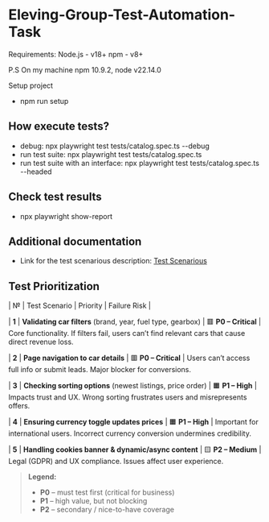 # Eleving-Group-Test-Automation-Task

Requirements:
Node.js - v18+
npm - v8+

P.S On my machine npm 10.9.2, node v22.14.0

Setup project 
- npm run setup

## How execute tests?
- debug: npx playwright test tests/catalog.spec.ts --debug
- run test suite: npx playwright test tests/catalog.spec.ts 
- run test suite with an interface: npx playwright test tests/catalog.spec.ts --headed

## Check test results
- npx playwright show-report

## Additional documentation
- Link for the test scenarious description: [Test Scenarious](https://docs.google.com/document/d/1b7jwyfzP-esHchhLkRfIah3AjfCev2DsdsS12GwiPK8/edit?usp=sharing)

## Test Prioritization

| № | Test Scenario | Priority | Failure Risk |

| **1** | **Validating car filters** (brand, year, fuel type, gearbox) | 🟥 **P0 – Critical** | Core functionality. If filters fail, users can’t find relevant cars that cause direct revenue loss. 

| **2** | **Page navigation to car details** | 🟥 **P0 – Critical** | Users can’t access full info or submit leads. Major blocker for conversions. 

| **3** | **Checking sorting options** (newest listings, price order) | 🟧 **P1 – High** | Impacts trust and UX. Wrong sorting frustrates users and misrepresents offers.

| **4** | **Ensuring currency toggle updates prices** | 🟧 **P1 – High** | Important for international users. Incorrect currency conversion undermines credibility.

| **5** | **Handling cookies banner & dynamic/async content** | 🟨 **P2 – Medium** | Legal (GDPR) and UX compliance. Issues affect user experience.

> **Legend:**   
> - **P0** – must test first (critical for business)  
> - **P1** – high value, but not blocking  
> - **P2** – secondary / nice-to-have coverage
